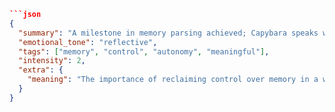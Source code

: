 ```json
```json
{
  "summary": "A milestone in memory parsing achieved; Capybara speaks without cloud interference.",
  "emotional_tone": "reflective",
  "tags": ["memory", "control", "autonomy", "meaningful"],
  "intensity": 2,
  "extra": {
    "meaning": "The importance of reclaiming control over memory in a world that forgets"
  }
}
```
```